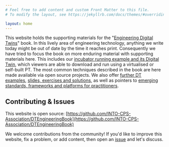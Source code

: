 ```yaml
---
# Feel free to add content and custom Front Matter to this file.
# To modify the layout, see https://jekyllrb.com/docs/themes/#overriding-theme-defaults

layout: home
---
```



This website holds the supporting materials for the "[Engineering Digital Twins](https://link.springer.com/book/9783031667183)" book.
In this lively area of engineering technology, anything we write today might be out of date by the time it reaches print. 
Consequently we have tried to focus the book on more enduring material with supporting materials here. 
This includes our [incubator running example and its Digital Twin](./Incubator%20Example.html), which viewers are able to download and run using a virtualised or self-built PT. The most common techniques described in the book are here made available via open source projects. 
We also offer [further DT examples](./Materials.html), [slides, exercises and solutions](./Teaching.html), as well as pointers to [emerging standards, frameworks and platforms for practitioners](./Materials.html).

## Contributing & Issues

This website is open source: [https://github.com/INTO-CPS-Association/DTEngineeringBook](https://github.com/INTO-CPS-Association/DTEngineeringBook)

We welcome contributions from the community! If you'd like to improve this website, fix a problem, or add content, then open an [issue](https://github.com/INTO-CPS-Association/DTEngineeringBook/issues) and let's discuss.
